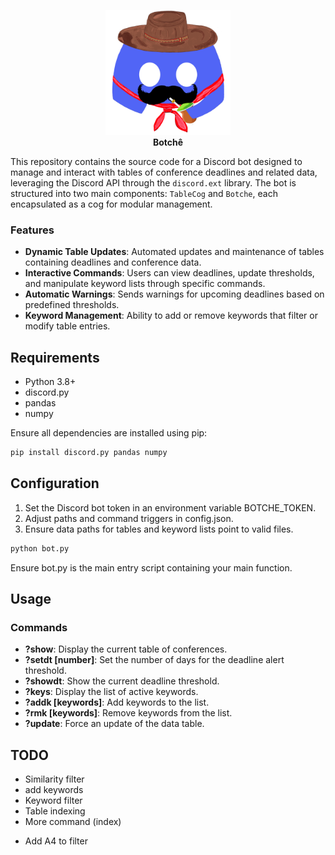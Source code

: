 <p align="center">
  <img src="botche.png" width="200"><br>
  <strong>Botchê</strong>
</p>

This repository contains the source code for a Discord bot designed to manage and interact with tables of conference deadlines and related data, leveraging the Discord API through the `discord.ext` library. The bot is structured into two main components: `TableCog` and `Botche`, each encapsulated as a cog for modular management.

### Features

- **Dynamic Table Updates**: Automated updates and maintenance of tables containing deadlines and conference data.
- **Interactive Commands**: Users can view deadlines, update thresholds, and manipulate keyword lists through specific commands.
- **Automatic Warnings**: Sends warnings for upcoming deadlines based on predefined thresholds.
- **Keyword Management**: Ability to add or remove keywords that filter or modify table entries.

## Requirements

- Python 3.8+
- discord.py
- pandas
- numpy

Ensure all dependencies are installed using pip:

```bash
pip install discord.py pandas numpy
```

## Configuration
1) Set the Discord bot token in an environment variable BOTCHE_TOKEN.
2) Adjust paths and command triggers in config.json.
3) Ensure data paths for tables and keyword lists point to valid files.
```python
python bot.py
```

Ensure bot.py is the main entry script containing your main function.

## Usage
### Commands

- **?show**: Display the current table of conferences.
- **?setdt [number]**: Set the number of days for the deadline alert threshold.
- **?showdt**: Show the current deadline threshold.
- **?keys**: Display the list of active keywords.
- **?addk [keywords]**: Add keywords to the list.
- **?rmk [keywords]**: Remove keywords from the list.
- **?update**: Force an update of the data table.

## TODO
- Similarity filter
- add keywords
- Keyword filter
- Table indexing
- More command (index)
<!-- - Update table -->
<!-- - Warning for similarity > 10 -->
- Add A4 to filter
